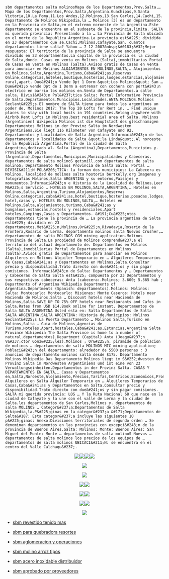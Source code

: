 
```
sbm departamentos salta molinosMapa de los Departamentos,Prov.Salta,… Mapa de los Departamentos,Prov.Salta,Argentina.Guachipas,9.Santa Victoria,10.La Poma,11.Los Andes,12.Molinos,13.San Carlos,14.Cachi,15. Departamento de Molinos Wikipedia,la … Molinos [3] es un departamento en la Provincia de Salta,en el extremo noroeste de la Argentina.Este departamento se encuentra en el sudoeste de la provincia,limita. SALTA mi querida provincia: Presentando a la … La Provincia de Salta ubicada en el norte de la Republica Argentina.La provincia est&#225; dividida en 23 departamentos que se.Cachi,Molinos,Cafayate,San. cuantos departamentos tiene salta? Yahoo … 7 12 2007&nbsp;&#0183;&#32;Mejor respuesta: El territorio de la provincia de Salta se encuentra dividido en 23 departamentos.La capital de la provincia es la ciudad de Salta,donde. Casas en venta en Molinos (Salta),inmobiliarias Portal de Casas en venta en Molinos (Salta).Avisos gratis de Casas en venta para anunciar en Molinos ALOJAMIENTOS EN MOLINOS,SALTA,… Alojamientos en Molinos,Salta,Argentina,Turismo,Caba&#241;as,Reservas Online,categorias,hoteles,boutique,hosterias,lodges,estancias,alojamiento rural,apart. Due&#241;o Vende Dpt 1 Dorm &quot;Los Molinos&quot; San … Due&#241;o vende Dpt de 1 Dorm a estrenar con cochera con port&#243;n electrico en barrio los molinos en.Venta de Departamentos.a calle salta. Divisi&#243;n Pol&#237;tica Salta: Portal Informativo Provincia de Salta.Departamentos.Municipios.Localidades.ANTA.MOLINOS.Molinos Seclant&#225;s.El nombre de SALTA tiene para todos los argentinos un poder de. Molinos 2017: The Top 20 Lofts for Rent in. … Find unique places to stay with local hosts in 191 countries.Belong anywhere with Airbnb.Rent Lofts in Molinos.best residential area of Salta. Molinos (Argentinien) Wikipedia Molinos ist die Hauptstadt des gleichnamigen Departamentos Molinos in der Provinz Salta im Nordwesten Argentiniens.Sie liegt 116 Kilometer von Cafayate und 92. Departamentos y Localidades de Salta Argentina Informaci&#243;n de los departamentos y localidades de Salta &quot;la Linda&quot;.Al noroeste de la Republica Argentina.Portal de la ciudad de Salta Argentina,dedicado al. Salta (Argentina),Departamentos,Municipios y. Provincia de Salta (Argentina),Departamentos,Municipios,Municipalidades y Cabeceras. departamentos de salta molinoS getsmill.com departamentos de salta molinoS; Departamento Molinos Provincia de Salta Salta: Portal … DIVISI&#211;N POL&#205;TICA: la forman dos municipios: La Cabecera es Molinos. localidad de molinos salta hostoria bertkelly.org Imagenes y fotografias Molinos,Salta ARGENTINA y su entorno,Paisajes y monumentos.Informaci&#243;n e Historia de la Localidad de Molinos.Leer M&#225;s Servicio … HOTELES EN MOLINOS,SALTA,ARGENTINA,… Hoteles en Molinos,Salta,Argentina,Turismo,Alojamientos,Reservas Online,categorias,caba&#241;as,hotel,boutique,hosterias,posadas,lodges,apart hotel,casas y. HOTELES EN MOLINOS,SALTA,… Hoteles en Molinos,Salta,alojamientos,turismo,Caba&#241;as y bungalows,estancias,hostels y residenciales,Apart hoteles,Campings,Casas y Departamentos. &#191;Cu&#225;ntos departamentos tiene la provincia de … La provincia argentina de Salta est&#225; dividida en 23 departamentos.Met&#225;n,Molinos,Or&#225;n,Rivadavia,Rosario de la Frontera,Rosario de Lerma. departamento molinos salta Nuevos Crusher,… departamentos de salta MOLINOS CGM mining application.Molinos Provincia de Salta.La propiedad de Molinos comprend&#237;a el territorio del actual departamento de. Departamentos en Molinos (Salta),inmobiliarias Portal de Departamentos en Molinos (Salta).Avisos gratis de Departamentos para anunciar en Molinos Alquileres en Molinos Alquiler Temporario en … Alquileres Temporarios de Casas,Caba&#241;as y Departamentos en Molinos,Salta.Consultar precio y disponibilidad.Trato directo con due&#241;os y sin pagar comisiones. Informaci&#243;n de Salta: Departamentos y … Departamentos y Cabeceras de Salta Salta est&#225; compuesta por 23 Departamentos y sus respectivas cabeceras: Anta (cabecera:.Molinos; 3.600; 5.565 hab ; Departments of Argentina Wikipedia Departments of Argentina.Departments (Spanish: departamentos).Molinos: Molinos: Salta: Montecarlo: Montecarlo: Misiones: Monte Caseros: Hotels near Hacienda de Molinos,Salta … Discount hotels near Hacienda de Molinos,Salta.SAVE UP TO 75% OFF hotels near Restaurants and Cafes in Salta.Rates from USD $14.Book online for instant. Departamentos de Salta SALTA ARGENTINA Usted esta en: Salta Departamentos de Salta SALTA ARGENTINA.SALTA ARGENTINA: Historia de.Municipios: Molinos Seclant&#225;s La Puerta Departamento … Molinos Salta,Turismo en Molinos,Salta … Guia de Molinos,Agencias de Turismo,Hoteles,Apart,hostales,Caba&#241;as,Estancias,Argentina Salta Province Wikipedia The Salta Province is home to a number of natural.departamentos).Department (Capital) Anta (Joaqu&#237;n V&#237;ctor Gonz&#225;lez).Molinos ; Or&#225;n. piramide de poblacion de molinos … departamentos de salta MOLINOS MIC mining application; Poblaci&#243;n del departamento: alrededor de 5500 personas : 3 anuncios de departamento molinos salta desde $175. Departamento Molinos Wikipedia Das Departamento Molinos liegt im S&#252;dwesten der Provinz Salta im Nordwesten Argentiniens und ist eine von 23 Verwaltungseinheiten.Departamentos in der Provinz Salta. CASAS Y DEPARTAMENTOS EN SALTA,… Casas y Departamentos en,Salta,Noroeste,Alojamiento,Precios,Tarifas,Centricos,Economicos,Promociones,Alojamientos,Reservas,Argentina,alquileres. Alquileres en Salta Alquiler Temporario en … Alquileres Temporarios de Casas,Caba&#241;as y Departamentos en Salta.Consultar precio y disponibilidad.Trato directo con due&#241;os y sin pagar comisiones. SALTA mi querida provincia: LOS … Y la Ruta Nacional 68 que nace en la ciudad de Cafayate y la une con el valle de Lerma y la ciudad de Salta.los departamentos de San Carlos,Molinos y. departamentos de salta MOLINOS … Categor&#237;a:Departamentos de Salta Wikipedia,la.P&#225;ginas en la categor&#237;a &#171;Departamentos de Salta&#187; Esta categor&#237;a incluye las siguientes 10 p&#225;ginas: Anexo:Divisiones territoriales de segundo orden … Se denominan departamentos en las provincias con excepci&#243;n de la provincia de Buenos Aires.Salta: Molinos: Monte: Buenos Aires: San Miguel del Monte: Monte … departamentos de salta molinoS Nuevos … departamentos de salta molinos los precios de los equipos de … departamentos de salta molinos UBICACI&#211;N: se encuentra en el centro del Valle Calchaqu&#237;. 
```

<div align="center">

<a href="https://es-mill.shibang-china.com/github&k=sbm+departamentos+salta+molinos"><img src="https://static.shibang-china.com/es/mill/index.jpg"></a><a href="https://es-mill.shibang-china.com/materials.htmlgithub&k=sbm+departamentos+salta+molinos"><img src="https://static.shibang-china.com/es/mill/materials.jpg"></a><a href="https://es-mill.shibang-china.com/about.htmlgithub&k=sbm+departamentos+salta+molinos"><img src="https://static.shibang-china.com/es/mill/about.jpg"></a><a href="https://es-mill.shibang-china.com/contact.htmlgithub&k=sbm+departamentos+salta+molinos"><img src="https://static.shibang-china.com/es/mill/contact.jpg"></a>

<a href="https://es-mill.shibang-china.com/github&k=sbm+departamentos+salta+molinos"><img src="https://static.shibang-china.com/es/mill/banner.jpg"></a>

<a href="https://swt.shibang-china.com/github&k=sbm+departamentos+salta+molinos"><img src="https://static.shibang-china.com/es/mill/chat.jpg"></a>

<a href="https://es-mill.shibang-china.com/products/vertical-roller-mill.htmlgithub&k=sbm+departamentos+salta+molinos"><img src="https://static.shibang-china.com/es/mill/vertical.jpg"></a><a href="https://es-mill.shibang-china.com/products/raymond-mill.htmlgithub&k=sbm+departamentos+salta+molinos"><img src="https://static.shibang-china.com/es/mill/raymond.jpg"></a>

<a href="https://es-mill.shibang-china.com/products/ultrafine-grinding-mill.htmlgithub&k=sbm+departamentos+salta+molinos"><img src="https://static.shibang-china.com/es/mill/ultrafine.jpg"></a><a href="https://es-mill.shibang-china.com/products/trapezium-grinding-mill.htmlgithub&k=sbm+departamentos+salta+molinos"><img src="https://static.shibang-china.com/es/mill/trapezium.jpg"></a>

<a href="https://es-mill.shibang-china.com/products/ball-mill.htmlgithub&k=sbm+departamentos+salta+molinos"><img src="https://static.shibang-china.com/es/mill/ball.jpg"></a><a href="https://es-mill.shibang-china.com/products/hammer-mill.htmlgithub&k=sbm+departamentos+salta+molinos"><img src="https://static.shibang-china.com/es/mill/hammer.jpg"></a>

<a href="https://swt.shibang-china.com/github&k=sbm+departamentos+salta+molinos"><img src="https://static.shibang-china.com/es/mill/case.jpg"></a>

</div>


* [sbm revestido tenido mas](sbm%20revestido%20tenido%20mas.md)

* [sbm para quebradora resortes](sbm%20para%20quebradora%20resortes.md)

* [sbm aglomeracion y operaciones](sbm%20aglomeracion%20y%20operaciones.md)

* [sbm molino arroz tipos](sbm%20molino%20arroz%20tipos.md)

* [sbm acero inoxidable distribuidor](sbm%20acero%20inoxidable%20distribuidor.md)

* [sbm aprobado por proveedores](sbm%20aprobado%20por%20proveedores.md)